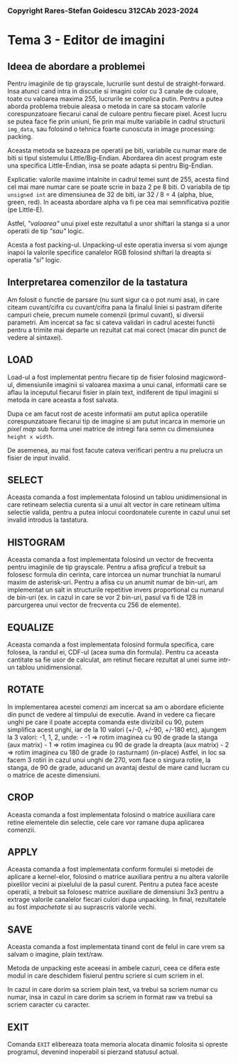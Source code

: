 ### Copyright Rares-Stefan Goidescu 312CAb 2023-2024

# Tema 3 - Editor de imagini

## Ideea de abordare a problemei

Pentru imaginile de tip grayscale, lucrurile sunt destul de straight-forward.
Insa atunci cand intra in discutie si imagini color cu 3 canale de culoare,
toate cu valoarea maxima 255, lucrurile se complica putin.
Pentru a putea aborda problema trebuie aleasa o metoda in care sa stocam
valorile corespunzatoare fiecarui canal de culoare pentru fiecare pixel.
Acest lucru se putea face fie prin uniuni, fie prin mai multe variabile in
cadrul structurii `img_data`, sau folosind o tehnica foarte cunoscuta in
image processing: packing.

Aceasta metoda se bazeaza pe operatii pe biti, variabile cu numar mare de biti
si tipul sistemului Little/Big-Endian.
Abordarea din acest program este una
specifica Little-Endian, insa se poate adapta si pentru Big-Endian.

Explicatie: valorile maxime intalnite in cadrul temei sunt de 255, acesta fiind
cel mai mare numar care se poate scrie in baza 2 pe 8 biti.
O variabila de tip `unsigned int` are dimensiunea de 32 de biti, iar 32 / 8 = 4
(alpha, blue, green, red).
In aceasta abordare alpha va fi pe cea mai semnificativa pozitie (pe Little-E).

Astfel, _"valoarea"_ unui pixel este rezultatul a unor shiftari la stanga si
a unor operatii de tip _"sau"_ logic.

Acesta a fost packing-ul. Unpacking-ul este operatia inversa si vom ajunge
inapoi la valorile specifice canalelor RGB folosind shiftari la dreapta si
operatia _"si"_ logic.

## Interpretarea comenzilor de la tastatura

Am folosit o functie de parsare (nu sunt sigur ca o pot numi asa), in care
citeam cuvant/cifra cu cuvant/cifra pana la finalul liniei si pastram diferite
campuri cheie, precum numele comenzii (primul cuvant), si diversii parametri.
Am incercat sa fac si cateva validari in cadrul acestei functii pentru a
trimite mai departe un rezultat cat mai corect (macar din punct de vedere
al sintaxei).

## LOAD

Load-ul a fost implementat pentru fiecare tip de fisier folosind magicword-ul,
dimensiunile imaginii si valoarea maxima a unui canal, informatii care se aflau
la inceputul fiecarui fisier in plain text, indiferent de tipul imaginii si
metoda in care aceasta a fost salvata.

Dupa ce am facut rost de aceste informatii am putut aplica operatiile
corespunzatoare fiecarui tip de imagine si am putut incarca in memorie
un _pixel map_ sub forma unei matrice de intregi fara semn cu dimensiunea
`height x width`.

De asemenea, au mai fost facute cateva verificari pentru a nu prelucra un
fisier de input invalid.

## SELECT

Aceasta comanda a fost implementata folosind un tablou unidimensional in
care retineam selectia curenta si a unui alt vector in care retineam ultima
selectie valida, pentru a putea inlocui coordonatele curente in cazul unui
set invalid introdus la tastatura.

## HISTOGRAM

Aceasta comanda a fost implementata folosind un vector de frecventa pentru
imaginile de tip grayscale.
Pentru a afisa _graficul_ a trebuit sa folosesc
formula din cerinta, care intorcea un numar trunchiat la numarul maxim de
asterisk-uri.
Pentru a afisa cu un anumit numar de bin-uri, am implementat un salt in
structurile repetitive invers proportional cu numarul de bin-uri (ex. in cazul
in care se vor 2 bin-uri, pasul va fi de 128 in parcurgerea unui vector
de frecventa cu 256 de elemente).

## EQUALIZE

Aceasta comanda a fost implementata folosind formula specifica, care folosea,
la randul ei, CDF-ul (acea suma din formula).
Pentru ca aceasta cantitate sa fie usor de calculat, am retinut fiecare
rezultat al unei sume intr-un tablou unidimensional.

## ROTATE

In implementarea acestei comenzi am incercat sa am o abordare eficiente
din punct de vedere al timpului de executie.
Avand in vedere ca fiecare unghi pe care il poate accepta comanda este
divizibil cu 90, putem simplifica acest unghi, iar de la 10 valori
(+/-0, +/-90, +/-180 etc), ajungem la 3 valori: -1, 1, 2, unde:
	- -1 => rotim imaginea cu 90 de grade la stanga (aux matrix)
	-  1 => rotim imaginea cu 90 de grade la dreapta (aux matrix)
	-  2 => rotim imaginea cu 180 de grade (o rasturnam) (in-place)
Astfel, in loc sa facem 3 rotiri in cazul unui unghi de 270, vom face o singura
rotire, la stanga, de 90 de grade, aducand un avantaj destul de mare cand
lucram cu o matrice de aceste dimensiuni.

## CROP

Aceasta comanda a fost implementata folosind o matrice auxiliara care
retine elementele din selectie, cele care vor ramane dupa aplicarea comenzii.

## APPLY

Aceasta comanda a fost implementata conform formulei si metodei de aplicare
a kernel-elor, folosind o matrice auxiliara pentru a nu altera valorile
pixelilor vecini ai pixelului de la pasul curent.
Pentru a putea face aceste operatii, a trebuit sa folosesc matrice auxiliare de
dimensiuni 3x3 pentru a extrage valorile canalelor fiecari culori dupa
unpacking.
In final, rezultatele au fost _impachetate_ si au suprascris valorile vechi.

## SAVE

Aceasta comanda a fost implementata tinand cont de felul in care vrem sa
salvam o imagine, plain text/raw.

Metoda de unpacking este aceeasi in ambele cazuri, ceea ce difera este modul
in care deschidem fisierul pentru scriere si cum scriem in el.

In cazul in care dorim sa scriem plain text, va trebui sa scriem numar cu
numar, insa in cazul in care dorim sa scriem in format raw va trebui sa scriem
caracter cu caracter.

## EXIT

Comanda `EXIT` elibereaza toata memoria alocata dinamic folosita si opreste
programul, devenind inoperabil si pierzand statusul actual.
